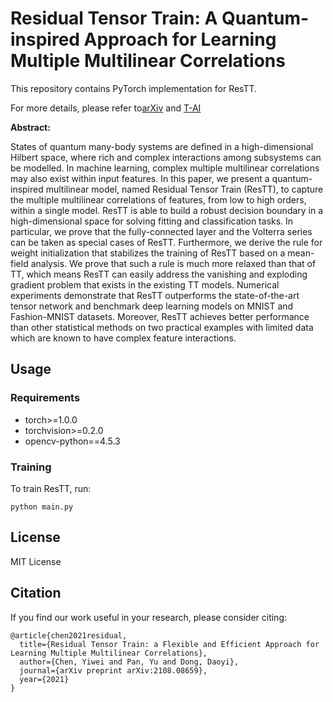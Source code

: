 # Residual Tensor Train: A Quantum-inspired Approach for Learning Multiple Multilinear Correlations

This repository contains PyTorch implementation for ResTT.

For more details, please refer to[arXiv](https://arxiv.org/abs/2108.08659) and [T-AI](https://ieeexplore.ieee.org/document/9842296)

**Abstract:**

States of quantum many-body systems are defined in a high-dimensional Hilbert space, where rich and complex interactions among subsystems can be modelled. In machine learning, complex multiple multilinear correlations may also exist within input features. In this paper, we present a quantum-inspired multilinear model, named Residual Tensor Train (ResTT), to capture the multiple multilinear correlations of features, from low to high orders, within a single model. ResTT is able to build a robust decision boundary in a high-dimensional space for solving fitting and classification tasks. In particular, we prove that the fully-connected layer and the Volterra series can be taken as special cases of ResTT. Furthermore, we derive the rule for weight initialization that stabilizes the training of ResTT based on a mean-field analysis. We prove that such a rule is much more relaxed than that of TT, which means ResTT can easily address the vanishing and exploding gradient problem that exists in the existing TT models. Numerical experiments demonstrate that ResTT outperforms the state-of-the-art tensor network and benchmark deep learning models on MNIST and Fashion-MNIST datasets. Moreover, ResTT achieves better performance than other statistical methods on two practical examples with limited data which are known to have complex feature interactions.

## Usage

### Requirements

- torch>=1.0.0
- torchvision>=0.2.0
- opencv-python==4.5.3


### Training

To train ResTT, run:
```
python main.py
```

## License
MIT License

## Citation
If you find our work useful in your research, please consider citing:
```
@article{chen2021residual,
  title={Residual Tensor Train: a Flexible and Efficient Approach for Learning Multiple Multilinear Correlations},
  author={Chen, Yiwei and Pan, Yu and Dong, Daoyi},
  journal={arXiv preprint arXiv:2108.08659},
  year={2021}
}
```
